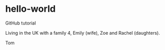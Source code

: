 # hello-world
GitHub tutorial

Living in the UK with a family 4, Emily (wife), Zoe and Rachel (daughters).

Tom
